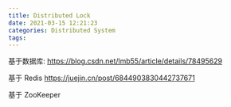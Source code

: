 ```yaml
---
title: Distributed Lock
date: 2021-03-15 12:21:23
categories: Distributed System
tags:
---
```


基于数据库:
https://blog.csdn.net/lmb55/article/details/78495629

基于 Redis
https://juejin.cn/post/6844903830442737671

基于 ZooKeeper
